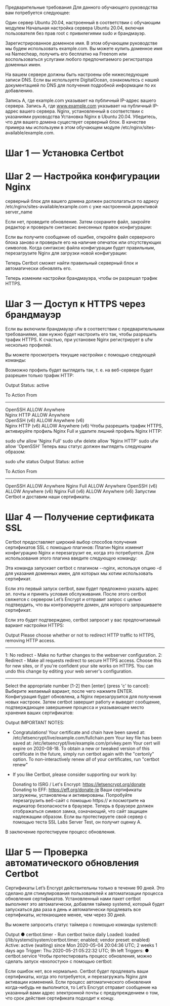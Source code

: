 Предварительные требования
Для данного обучающего руководства вам потребуется следующее:

Один сервер Ubuntu 20.04, настроенный в соответствии с обучающим модулем Начальная настройка сервера Ubuntu 20.04, включая пользователя без прав root с привилегиями sudo и брандмауэр.

Зарегистрированное доменное имя. В этом обучающем руководстве мы будем использовать example.com. Вы можете купить доменное имя на Namecheap, получить его бесплатно на Freenom или воспользоваться услугами любого предпочитаемого регистратора доменных имен.

На вашем сервере должны быть настроены обе нижеследующие записи DNS. Если вы используете DigitalOcean, ознакомьтесь с нашей документацией по DNS для получения подробной информации по их добавлению.

Запись A, где example.com указывает на публичный IP-адрес вашего сервера.
Запись A, где www.example.com указывает на публичный IP-адрес вашего сервера.
Nginx, установленный в соответствии с указаниями руководства Установка Nginx в Ubuntu 20.04. Убедитесь, что для вашего домена существует серверный блок. В качестве примера мы используем в этом обучающем модуле /etc/nginx/sites-available/example.com.

# Шаг 1 — Установка Certbot

<!-- sudo apt install certbot python3-certbot-nginx -->

# Шаг 2 — Настройка конфигурации Nginx

серверный блок для вашего домена должен располагаться по адресу /etc/nginx/sites-available/example.com с уже настроенной директивой server_name

<!-- server_name example.com www.example.com; -->

Если нет, проведите обновление. Затем сохраните файл, закройте редактор и проверьте синтаксис внесенных правок конфигурации:

<!-- sudo nginx -t -->

Если вы получите сообщение об ошибке, откройте файл серверного блока заново и проверьте его на наличие опечаток или отсутствующих символов. Когда синтаксис файла конфигурации будет правильным, перезагрузите Nginx для загрузки новой конфигурации:

<!-- sudo systemctl reload nginx -->

Теперь Certbot сможет найти правильный серверный блок и автоматически обновлять его.

Теперь изменим настройки брандмауэра, чтобы он разрешал трафик HTTPS.

# Шаг 3 — Доступ к HTTPS через брандмауэр

Если вы включили брандмауэр ufw в соответствии с предварительными требованиями, вам нужно будет настроить его так, чтобы разрешить трафик HTTPS. К счастью, при установке Nginx регистрирует в ufw несколько профилей.

Вы можете просмотреть текущие настройки с помощью следующей команды:

<!-- sudo ufw status -->

Возможно профиль будет выглядеть так, т. е. на веб-сервере будет разрешен только трафик HTTP:

Output
Status: active

To Action From

---

OpenSSH ALLOW Anywhere  
Nginx HTTP ALLOW Anywhere  
OpenSSH (v6) ALLOW Anywhere (v6)  
Nginx HTTP (v6) ALLOW Anywhere (v6)
Чтобы разрешить трафик HTTPS, активируйте профиль Nginx Full и удалите лишний профиль Nginx HTTP:

sudo ufw allow 'Nginx Full'
sudo ufw delete allow 'Nginx HTTP'
sudo ufw allow 'OpenSSH'
Теперь ваш статус должен выглядеть следующим образом:

sudo ufw status
Output
Status: active

To Action From

---

OpenSSH ALLOW Anywhere
Nginx Full ALLOW Anywhere
OpenSSH (v6) ALLOW Anywhere (v6)
Nginx Full (v6) ALLOW Anywhere (v6)
Запустим Certbot и доставим наши сертификаты.

# Шаг 4 — Получение сертификата SSL

Certbot предоставляет широкий выбор способов получения сертификатов SSL с помощью плагинов: Плагин Nginx изменит конфигурацию Nginx и перезагрузит ее, когда это потребуется. Для использования этого плагина введите следующую команду:

<!-- sudo certbot --nginx -d example.com -d www.example.com -->

Эта команда запускает certbot с плагином --nginx, используя опцию -d для указания доменных имен, для которых мы хотим использовать сертификат.

Если это первый запуск certbot, вам будет предложено указать адрес эл. почты и принять условия обслуживания. После этого certbot свяжется с сервером Let’s Encrypt и отправит запрос с целью подтвердить, что вы контролируете домен, для которого запрашиваете сертификат.

Если это будет подтверждено, certbot запросит у вас предпочитаемый вариант настройки HTTPS:

Output
Please choose whether or not to redirect HTTP traffic to HTTPS, removing HTTP access.

---

1: No redirect - Make no further changes to the webserver configuration.
2: Redirect - Make all requests redirect to secure HTTPS access. Choose this for
new sites, or if you're confident your site works on HTTPS. You can undo this
change by editing your web server's configuration.

---

Select the appropriate number [1-2] then [enter] (press 'c' to cancel):
Выберите желаемый вариант, после чего нажмите ENTER. Конфигурация будет обновлена, а Nginx перезагрузится для получения новых настроек. Затем certbot завершит работу и выведет сообщение, подтверждающее завершение процесса и указывающее место хранения ваших сертификатов:

Output
IMPORTANT NOTES:

- Congratulations! Your certificate and chain have been saved at:
  /etc/letsencrypt/live/example.com/fullchain.pem
  Your key file has been saved at:
  /etc/letsencrypt/live/example.com/privkey.pem
  Your cert will expire on 2020-08-18. To obtain a new or tweaked
  version of this certificate in the future, simply run certbot again
  with the "certonly" option. To non-interactively renew _all_ of
  your certificates, run "certbot renew"
- If you like Certbot, please consider supporting our work by:

  Donating to ISRG / Let's Encrypt: https://letsencrypt.org/donate
  Donating to EFF: https://eff.org/donate-le
  Ваши сертификаты загружены, установлены и активированы. Попробуйте перезагрузить веб-сайт с помощью https:// и посмотрите на индикатор безопасности в браузере. Теперь в браузере должен отображаться символ замка, означающий, что сайт защищен надлежащим образом. Если вы протестируете свой сервер с помощью теста SSL Labs Server Test, он получит оценку A.

В заключение протестируем процесс обновления.

# Шаг 5 — Проверка автоматического обновления Certbot

Сертификаты Let’s Encrypt действительны только в течение 90 дней. Это сделано для стимулирования пользователей к автоматизации процесса обновления сертификатов. Установленный нами пакет certbot выполняет это автоматически, добавляя таймер systemd, который будет запускаться два раза в день и автоматически продлевать все сертификаты, истекающиее менее, чем через 30 дней.

Вы можете запросить статус таймера с помощью команды systemctl:

<!-- sudo systemctl status certbot.timer -->

Output
● certbot.timer - Run certbot twice daily
Loaded: loaded (/lib/systemd/system/certbot.timer; enabled; vendor preset: enabled)
Active: active (waiting) since Mon 2020-05-04 20:04:36 UTC; 2 weeks 1 days ago
Trigger: Thu 2020-05-21 05:22:32 UTC; 9h left
Triggers: ● certbot.service
Чтобы протестировать процесс обновления, можно сделать запуск «вхолостую» с помощью certbot:

<!-- sudo certbot renew --dry-run -->

Если ошибок нет, все нормально. Certbot будет продлевать ваши сертификаты, когда это потребуется, и перезагружать Nginx для активации изменений. Если процесс автоматического обновления когда-нибудь не выполнится, то Let’s Encrypt отправит сообщение на указанный вами адрес электронной почты с предупреждением о том, что срок действия сертификата подходит к концу.
